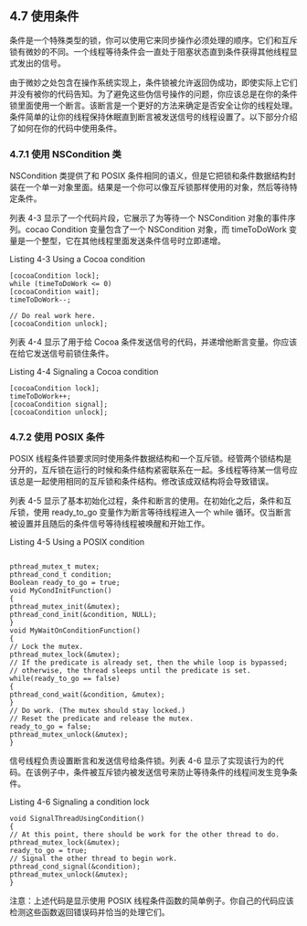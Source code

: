 ## 4.7 使用条件

条件是一个特殊类型的锁，你可以使用它来同步操作必须处理的顺序。它们和互斥锁有微妙的不同。一个线程等待条件会一直处于阻塞状态直到条件获得其他线程显式发出的信号。

由于微妙之处包含在操作系统实现上，条件锁被允许返回伪成功，即使实际上它们并没有被你的代码告知。为了避免这些伪信号操作的问题，你应该总是在你的条件锁里面使用一个断言。该断言是一个更好的方法来确定是否安全让你的线程处理。条件简单的让你的线程保持休眠直到断言被发送信号的线程设置了。以下部分介绍了如何在你的代码中使用条件。

### 4.7.1 使用 NSCondition 类 

NSCondition 类提供了和 POSIX 条件相同的语义，但是它把锁和条件数据结构封装在一个单一对象里面。结果是一个你可以像互斥锁那样使用的对象，然后等待特定条件。

列表 4-3 显示了一个代码片段，它展示了为等待一个 NSCondition 对象的事件序列。cocao Condition 变量包含了一个 NSCondition 对象，而 timeToDoWork 变量是一个整型，它在其他线程里面发送条件信号时立即递增。

Listing 4-3 Using a Cocoa condition

```
[cocoaCondition lock];
while (timeToDoWork <= 0)
[cocoaCondition wait];
timeToDoWork--;

// Do real work here.
[cocoaCondition unlock];

```

列表 4-4 显示了用于给 Cocoa 条件发送信号的代码，并递增他断言变量。你应该在给它发送信号前锁住条件。

Listing 4-4 Signaling a Cocoa condition

```
[cocoaCondition lock];
timeToDoWork++;
[cocoaCondition signal];
[cocoaCondition unlock];
```

### 4.7.2 使用 POSIX 条件

POSIX 线程条件锁要求同时使用条件数据结构和一个互斥锁。经管两个锁结构是分开的，互斥锁在运行的时候和条件结构紧密联系在一起。多线程等待某一信号应该总是一起使用相同的互斥锁和条件结构。修改该成双结构将会导致错误。

列表 4-5 显示了基本初始化过程，条件和断言的使用。在初始化之后，条件和互斥锁，使用 ready_to_go 变量作为断言等待线程进入一个 while 循环。仅当断言被设置并且随后的条件信号等待线程被唤醒和开始工作。

Listing 4-5 Using a POSIX condition

```

pthread_mutex_t mutex;
pthread_cond_t condition;
Boolean ready_to_go = true;
void MyCondInitFunction()
{
pthread_mutex_init(&mutex);
pthread_cond_init(&condition, NULL);
}
void MyWaitOnConditionFunction()
{
// Lock the mutex.
pthread_mutex_lock(&mutex);
// If the predicate is already set, then the while loop is bypassed;
// otherwise, the thread sleeps until the predicate is set.
while(ready_to_go == false)
{
pthread_cond_wait(&condition, &mutex);
}
// Do work. (The mutex should stay locked.)
// Reset the predicate and release the mutex.
ready_to_go = false;
pthread_mutex_unlock(&mutex);
}
```


信号线程负责设置断言和发送信号给条件锁。列表 4-6 显示了实现该行为的代码。在该例子中，条件被互斥锁内被发送信号来防止等待条件的线程间发生竞争条件。

Listing 4-6 Signaling a condition lock

```
void SignalThreadUsingCondition()
{
// At this point, there should be work for the other thread to do.
pthread_mutex_lock(&mutex);
ready_to_go = true;
// Signal the other thread to begin work.
pthread_cond_signal(&condition);
pthread_mutex_unlock(&mutex);
}
```

注意：上述代码是显示使用 POSIX 线程条件函数的简单例子。你自己的代码应该检测这些函数返回错误码并恰当的处理它们。



